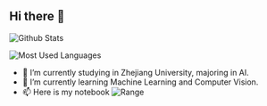 ## Hi there 👋

![Github Stats](https://github-readme-stats.vercel.app/api?username=norangehere&show_icons=true&theme=dark&count_private=true)

![Most Used Languages](https://github-readme-stats.vercel.app/api/top-langs/?username=norangehere&theme=dark&layout=compact)

- 🔭 I’m currently studying in Zhejiang University, majoring in AI.
- 🌱 I’m currently learning Machine Learning and Computer Vision.
- 📫 Here is my notebook ![Range](https://norangehere.github.io/zju-learning/)
